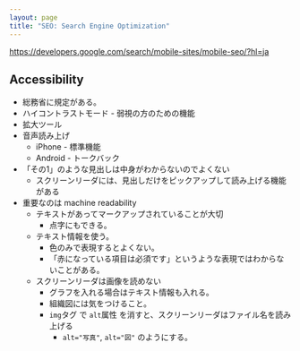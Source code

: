 ```yaml
---
layout: page
title: "SEO: Search Engine Optimization"
---
```


https://developers.google.com/search/mobile-sites/mobile-seo/?hl=ja

## Accessibility

* 総務省に規定がある。
* ハイコントラストモード - 弱視の方のための機能
* 拡大ツール
* 音声読み上げ
    * iPhone - 標準機能
    * Android - トークバック
* 「その1」のような見出しは中身がわからないのでよくない
    * スクリーンリーダには、見出しだけをピックアップして読み上げる機能がある
* 重要なのは machine readability
    * テキストがあってマークアップされていることが大切
        * 点字にもできる。
    * テキスト情報を使う。
        * 色のみで表現するとよくない。
        * 「赤になっている項目は必須です」というような表現ではわからないことがある。
    * スクリーンリーダは画像を読めない
        * グラフを入れる場合はテキスト情報も入れる。
        * 組織図には気をつけること。
        * `img`タグ で `alt`属性 を消すと、スクリーンリーダはファイル名を読み上げる
            * `alt="写真"`, `alt="図"` のようにする。
